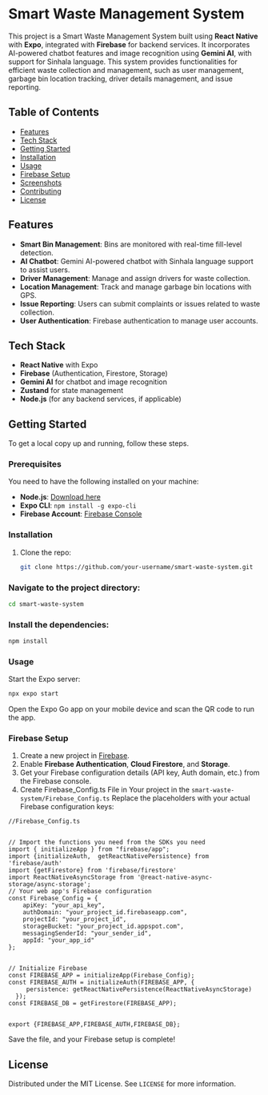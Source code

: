 
# Smart Waste Management System

This project is a Smart Waste Management System built using **React Native** with **Expo**, integrated with **Firebase** for backend services. It incorporates AI-powered chatbot features and image recognition using **Gemini AI**, with support for Sinhala language. This system provides functionalities for efficient waste collection and management, such as user management, garbage bin location tracking, driver details management, and issue reporting.

## Table of Contents

- [Features](#features)
- [Tech Stack](#tech-stack)
- [Getting Started](#getting-started)
- [Installation](#installation)
- [Usage](#usage)
- [Firebase Setup](#firebase-setup)
- [Screenshots](#screenshots)
- [Contributing](#contributing)
- [License](#license)

## Features

- **Smart Bin Management**: Bins are monitored with real-time fill-level detection.
- **AI Chatbot**: Gemini AI-powered chatbot with Sinhala language support to assist users.
- **Driver Management**: Manage and assign drivers for waste collection.
- **Location Management**: Track and manage garbage bin locations with GPS.
- **Issue Reporting**: Users can submit complaints or issues related to waste collection.
- **User Authentication**: Firebase authentication to manage user accounts.

## Tech Stack

- **React Native** with Expo
- **Firebase** (Authentication, Firestore, Storage)
- **Gemini AI** for chatbot and image recognition
- **Zustand** for state management
- **Node.js** (for any backend services, if applicable)

## Getting Started

To get a local copy up and running, follow these steps.

### Prerequisites

You need to have the following installed on your machine:

- **Node.js**: [Download here](https://nodejs.org/)
- **Expo CLI**: `npm install -g expo-cli`
- **Firebase Account**: [Firebase Console](https://console.firebase.google.com/)

### Installation

1. Clone the repo:
   ```sh
   git clone https://github.com/your-username/smart-waste-system.git

### Navigate to the project directory:

```sh
cd smart-waste-system
```

### Install the dependencies:

```sh
npm install
```

### Usage

Start the Expo server:

```sh
npx expo start
```

Open the Expo Go app on your mobile device and scan the QR code to run the app.

### Firebase Setup

1. Create a new project in [Firebase](https://console.firebase.google.com/).
2. Enable **Firebase Authentication**, **Cloud Firestore**, and **Storage**.
3. Get your Firebase configuration details (API key, Auth domain, etc.) from the Firebase console.
4. Create Firebase_Config.ts File in Your project in the `smart-waste-system/Firebase_Config.ts`
Replace the placeholders with your actual Firebase configuration keys:

```
//Firebase_Config.ts


// Import the functions you need from the SDKs you need
import { initializeApp } from "firebase/app";
import {initializeAuth,  getReactNativePersistence} from 'firebase/auth'
import {getFirestore} from 'firebase/firestore'
import ReactNativeAsyncStorage from '@react-native-async-storage/async-storage';
// Your web app's Firebase configuration
const Firebase_Config = {
    apiKey: "your_api_key",
    authDomain: "your_project_id.firebaseapp.com",
    projectId: "your_project_id",
    storageBucket: "your_project_id.appspot.com",
    messagingSenderId: "your_sender_id",
    appId: "your_app_id"
};


// Initialize Firebase
const FIREBASE_APP = initializeApp(Firebase_Config);
const FIREBASE_AUTH = initializeAuth(FIREBASE_APP, {
     persistence: getReactNativePersistence(ReactNativeAsyncStorage)
  });
const FIREBASE_DB = getFirestore(FIREBASE_APP);


export {FIREBASE_APP,FIREBASE_AUTH,FIREBASE_DB};

```
Save the file, and your Firebase setup is complete!



## License

Distributed under the MIT License. See `LICENSE` for more information.
